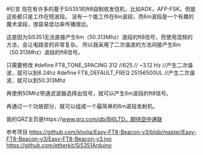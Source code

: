 #引言
现在有许多的基于Si5351的ft8自制收发信机，比如ADX，AFP-FSK。但是这些都只是工作在短波段。
没有一个能工作在6m波段，而6m波段是一个有趣的魔术波段，很容易低功率传播很远。

这是因为Si5351无法直接产生6m（50.313Mhz）波段的ft8信号，而使用混频的方法，会让电路变的非常复杂。
所以我采用了二次谐波的方法间接产生6m（50.313Mhz）波段的ft8信号。

只需要修改
#define FT8_TONE_SPACING       312 //625          // ~3.12 Hz     //产生二次谐波，就可以到6.24hz
#define FT8_DEFAULT_FREQ        25156500UL   //产生二次谐波，就可以到50.313Mhz

再使用50Mhz带通滤波器选择出信号，就可以产生6m波段的ft8信号。

再通过一个功放部分，就可以组成一个最简单的6m波段发射机。

我的QRZ主页是https://www.qrz.com/db/BI6LTD，期待空中通联



参考项目
https://github.com/kholia/Easy-FT8-Beacon-v3/blob/master/Easy-FT8-Beacon-v3/Easy-FT8-Beacon-v3.ino
https://github.com/etherkit/Si5351Arduino

